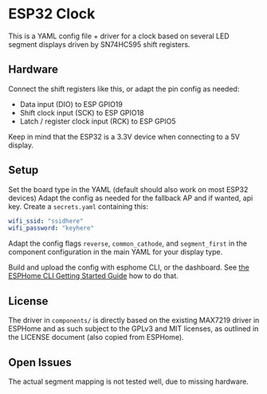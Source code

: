 # ESP32 Clock
This is a YAML config file + driver for a clock based on several LED segment displays driven
by SN74HC595 shift registers.


## Hardware
Connect the shift registers like this, or adapt the pin config as needed:

- Data input (DIO) to ESP GPIO19
- Shift clock input (SCK) to ESP GPIO18
- Latch / register clock input (RCK) to ESP GPIO5

Keep in mind that the ESP32 is a 3.3V device when connecting to a 5V display.


## Setup
Set the board type in the YAML (default should also work on most ESP32 devices)
Adapt the config as needed for the fallback AP and if wanted, api key.
Create a `secrets.yaml` containing this:

```yaml
wifi_ssid: "ssidhere"
wifi_password: "keyhere"
```

Adapt the config flags `reverse`, `common_cathode`, and `segment_first` in the component configuration in the main YAML
for your display type.

Build and upload the config with esphome CLI, or the dashboard.
See [the ESPHome CLI Getting Started Guide](https://esphome.io/guides/getting_started_command_line.html) 
how to do that.

## License
The driver in `components/` is directly based on the existing MAX7219 driver in ESPHome and as such
subject to the GPLv3 and MIT licenses, as outlined in the LICENSE document (also copied from ESPHome).

## Open Issues
The actual segment mapping is not tested well, due to missing hardware.
